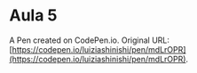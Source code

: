 # Aula 5

A Pen created on CodePen.io. Original URL: [https://codepen.io/luiziashinishi/pen/mdLrOPR](https://codepen.io/luiziashinishi/pen/mdLrOPR).

